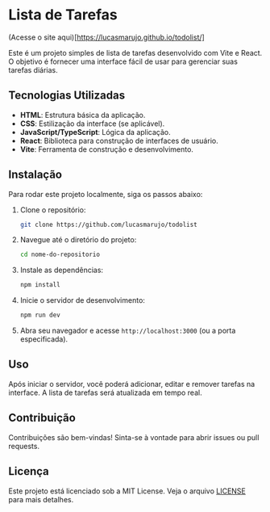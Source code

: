# Lista de Tarefas

(Acesse o site aqui)[https://lucasmarujo.github.io/todolist/]

Este é um projeto simples de lista de tarefas desenvolvido com Vite e React. O objetivo é fornecer uma interface fácil de usar para gerenciar suas tarefas diárias.

## Tecnologias Utilizadas

- **HTML**: Estrutura básica da aplicação.
- **CSS**: Estilização da interface (se aplicável).
- **JavaScript/TypeScript**: Lógica da aplicação.
- **React**: Biblioteca para construção de interfaces de usuário.
- **Vite**: Ferramenta de construção e desenvolvimento.

## Instalação

Para rodar este projeto localmente, siga os passos abaixo:

1. Clone o repositório:
   ```bash
   git clone https://github.com/lucasmarujo/todolist
   ```

2. Navegue até o diretório do projeto:
   ```bash
   cd nome-do-repositorio
   ```

3. Instale as dependências:
   ```bash
   npm install
   ```

4. Inicie o servidor de desenvolvimento:
   ```bash
   npm run dev
   ```

5. Abra seu navegador e acesse `http://localhost:3000` (ou a porta especificada).

## Uso

Após iniciar o servidor, você poderá adicionar, editar e remover tarefas na interface. A lista de tarefas será atualizada em tempo real.

## Contribuição

Contribuições são bem-vindas! Sinta-se à vontade para abrir issues ou pull requests.

## Licença

Este projeto está licenciado sob a MIT License. Veja o arquivo [LICENSE](LICENSE) para mais detalhes.